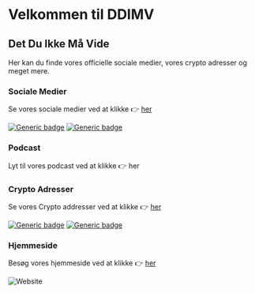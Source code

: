 # Velkommen til DDIMV 
## Det Du Ikke Må Vide

Her kan du finde vores officielle sociale medier, vores crypto adresser og meget mere. 

### Sociale Medier

Se vores sociale medier ved at klikke :point_right:  [her](https://github.com/ddimv/social) 

[![Generic badge](https://img.shields.io/badge/OPDATERET-JA-GREEN.svg)](https://ddimv.top/)      [![Generic badge](https://img.shields.io/badge/KANARIEFUGL-LEVER!-GREEN.svg)](https://ddimv.top/)     

### Podcast

Lyt til vores podcast ved at klikke :point_right: her

### Crypto Adresser

Se vores Crypto addresser ved at klikke :point_right:  [her](https://github.com/ddimv/crypto)  

[![Generic badge](https://img.shields.io/badge/OPDATERET-JA-GREEN.svg)](https://ddimv.top/)      [![Generic badge](https://img.shields.io/badge/KANARIEFUGL-LEVER!-GREEN.svg)](https://ddimv.top/)     

### Hjemmeside

Besøg vores hjemmeside ved at klikke :point_right: [her](https://ddimv.top)

![Website](https://img.shields.io/website?up_message=OPPE&up_color=GREEN&down_message=NEDE&down_color=Red&url=https%3A%2F%2Fddimv.top&label=HJEMMESIDE%20STATUS)     
